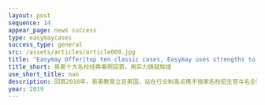 ```yaml
---
layout: post
sequence: 14
appear_page: news success
type: easymaycases
success_type: general
src: /assets/articles/article009.jpg
title: "Easymay Offer|top ten classic cases, Easymay uses strengths to create brilliancy"
title_short: 易美十大名校经典案例回首，用实力铸就辉煌
use_short_title: nan
description: 回首2018年，易美教育立足美国，站在行业制高点携手独家名校招生官与名企职业咨询顾问委员会，帮助众多学子成就名校梦想，从此改变人生轨迹。没有人的成功是偶然的，光鲜亮丽的成就背后，是易美团队与学子一同披荆斩棘、日夜奋斗的非凡成果。
year: 2019
---
```


